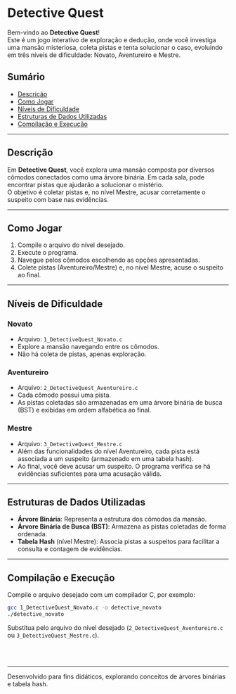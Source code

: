 # Detective Quest

Bem-vindo ao **Detective Quest**!  
Este é um jogo interativo de exploração e dedução, onde você investiga uma mansão misteriosa, coleta pistas e tenta solucionar o caso, evoluindo em três níveis de dificuldade: Novato, Aventureiro e Mestre.

## Sumário

- [Descrição](#descrição)
- [Como Jogar](#como-jogar)
- [Níveis de Dificuldade](#níveis-de-dificuldade)
- [Estruturas de Dados Utilizadas](#estruturas-de-dados-utilizadas)
- [Compilação e Execução](#compilação-e-execução)

---

## Descrição

Em **Detective Quest**, você explora uma mansão composta por diversos cômodos conectados como uma árvore binária. Em cada sala, pode encontrar pistas que ajudarão a solucionar o mistério.  
O objetivo é coletar pistas e, no nível Mestre, acusar corretamente o suspeito com base nas evidências.

---

## Como Jogar

1. Compile o arquivo do nível desejado.
2. Execute o programa.
3. Navegue pelos cômodos escolhendo as opções apresentadas.
4. Colete pistas (Aventureiro/Mestre) e, no nível Mestre, acuse o suspeito ao final.

---

## Níveis de Dificuldade

### Novato

- Arquivo: `1_DetectiveQuest_Novato.c`
- Explore a mansão navegando entre os cômodos.
- Não há coleta de pistas, apenas exploração.

### Aventureiro

- Arquivo: `2_DetectiveQuest_Aventureiro.c`
- Cada cômodo possui uma pista.
- As pistas coletadas são armazenadas em uma árvore binária de busca (BST) e exibidas em ordem alfabética ao final.

### Mestre

- Arquivo: `3_DetectiveQuest_Mestre.c`
- Além das funcionalidades do nível Aventureiro, cada pista está associada a um suspeito (armazenado em uma tabela hash).
- Ao final, você deve acusar um suspeito. O programa verifica se há evidências suficientes para uma acusação válida.

---

## Estruturas de Dados Utilizadas

- **Árvore Binária**: Representa a estrutura dos cômodos da mansão.
- **Árvore Binária de Busca (BST)**: Armazena as pistas coletadas de forma ordenada.
- **Tabela Hash** (nível Mestre): Associa pistas a suspeitos para facilitar a consulta e contagem de evidências.

---

## Compilação e Execução

Compile o arquivo desejado com um compilador C, por exemplo:

```sh
gcc 1_DetectiveQuest_Novato.c -o detective_novato
./detective_novato
```

Substitua pelo arquivo do nível desejado (`2_DetectiveQuest_Aventureiro.c` ou `3_DetectiveQuest_Mestre.c`).

</br>
</br>

---

Desenvolvido para fins didáticos, explorando conceitos de árvores binárias e tabela hash.